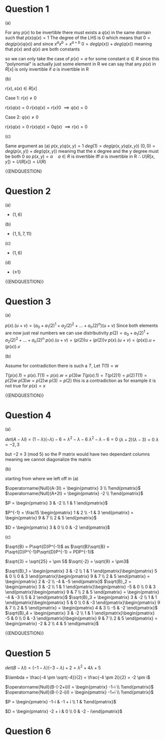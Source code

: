
# Question 1

(a)

For any $p(x)$ to be invertible there must exists a $q(x)$ in the same domain such that $p(x)q(x) = 1$
The degree of the LHS is 0 which means that $0 = deg(p(x)q(x))$ and since $x^ax^b = x^{a+b}$
$0 = deg(p(x)) + deg(q(x))$ meaning that $p(x)$ and $q(x)$ are both constants

so we can only take the case of $p(x) = a$ for some constant $a \in R$ since this "polynomial" is actually just some element in R we can say that any $p(x)$ in $R[x]$ is only invertible if $a$ is invertible in R

(b)

$r(x),s(x) \in R[x]$

Case 1: $r(x) \neq 0$

$r(x)q(x) = 0$
$r(x)q(x) = r(x)0$
$\implies q(x) = 0$

Case 2: $q(x) \neq 0$

$r(x)q(x) = 0$
$r(x)q(x) = 0q(x)$
$\implies r(x) = 0$

(c)

Same argument as (a)
$p(x,y)q(x,y) = 1$
$deg(1) = deg(p(x,y)q(x,y))$
$(0,0) = deg(p(x,y)) + deg(q(x,y))$
meaning that the x degree and the y degree must be both 0
so $p(x,y) = a \quad a \in R$  is invertible iff $a$ is invertible in R
$\therefore$ $U(R[x,y]) = U(R[x]) = U(R)$

{{ENDQUESTION}

# Question 2

(a)

- $(1,6)$

(b)

- $\{1,5,7,11\}$

(c)

- $(1,6)$

(d)

- $\{\pm 1\}$

{{ENDQUESTION}}

# Question 3

(a)

$p(x).(u+v) = (a_0 + a_1(2)^1 + a_2(2)^2 + \dots + a_n(2)^n)(u+v)$
Since both elements are now just real numbers we can use distributivity
$p(2) = a_0 + a_1(2)^1 + a_2(2)^2 + \dots + a_n(2)^n$
$p(x).(u+v) = (p(2))u + (p(2))v$
$p(x).(u+v) = (p(x)).u + (p(x)).v$

(b)

Assume for contradiction there is such a $T$, Let $T(1) = w$

$T(p(x).1) = p(x).T(1) = p(x).w = p(3)w$
$T(p(x).1) = T(p(2)1) = p(2)T(1) = p(2)w$
$p(3)w = p(2)w$
$p(3) = p(2)$
this is a contradiction as for example it is not true for $p(x) = x$

{{ENDQUESTION}}

# Question 4

(a)

$det(A-\lambda I) = (1-\lambda)(-\lambda) - 6 = \lambda^2-\lambda - 6$
$\lambda^2-\lambda - 6 = 0$
$(\lambda + 2)(\lambda - 3) = 0$
$\lambda = -2,3$

but $-2 \equiv 3$ (mod 5) so the P matrix would have two dependant columns meaning we cannot diagonalize the matrix

(b)

starting from where we left off in (a)

$\operatorname{Null}(A-3I) = \begin{pmatrix} 3 \\ 1\end{pmatrix}$
$\operatorname{Null}(A+2I) = \begin{pmatrix} -2 \\ 1\end{pmatrix}$

$P = \begin{pmatrix}  3 & -2 \\ 1 & 1 \end{pmatrix}$

$P^{-1} = \frac15 \begin{pmatrix}  1 & 2 \\ -1 & 3 \end{pmatrix} = \begin{pmatrix}  9 & 7 \\ 2 & 5 \end{pmatrix}$

$D = \begin{pmatrix}  3 & 0 \\ 0 & -2 \end{pmatrix}$

(c)

$\sqrt{B} = P\sqrt{D}P^{-1}$
as $\sqrt{B}\sqrt{B} = P\sqrt{D}P^{-1}P\sqrt{D}P^{-1} = PDP^{-1}$

$\sqrt{3} = \sqrt{25} = \pm 5$
$\sqrt{-2} = \sqrt{9} = \pm3$

$\sqrt{B}_1 = \begin{pmatrix}  3 & -2 \\ 1 & 1 \end{pmatrix}\begin{pmatrix}  5 & 0 \\ 0 & 3 \end{pmatrix}\begin{pmatrix}  9 & 7 \\ 2 & 5 \end{pmatrix} = \begin{pmatrix}  2 & -2 \\ -4 & -5 \end{pmatrix}$
$\sqrt{B}_2 = \begin{pmatrix}  3 & -2 \\ 1 & 1 \end{pmatrix}\begin{pmatrix}  -5 & 0 \\ 0 & 3 \end{pmatrix}\begin{pmatrix}  9 & 7 \\ 2 & 5 \end{pmatrix} = \begin{pmatrix}  -4 & -3 \\ 5 & 2 \end{pmatrix}$
$\sqrt{B}_3 = \begin{pmatrix}  3 & -2 \\ 1 & 1 \end{pmatrix}\begin{pmatrix}  5 & 0 \\ 0 & -3 \end{pmatrix}\begin{pmatrix}  9 & 7 \\ 2 & 5 \end{pmatrix} = \begin{pmatrix}  4 & 3 \\ -5 & -2 \end{pmatrix}$
$\sqrt{B}_4 = \begin{pmatrix}  3 & -2 \\ 1 & 1 \end{pmatrix}\begin{pmatrix}  -5 & 0 \\ 0 & -3 \end{pmatrix}\begin{pmatrix}  9 & 7 \\ 2 & 5 \end{pmatrix} = \begin{pmatrix}  -2 & 2 \\ 4 & 5 \end{pmatrix}$

{{ENDQUESTION}}
# Question 5

$det(B-\lambda I) = (-1-\lambda)(-3-\lambda) + 2 = \lambda^2 +4\lambda + 5$

$\lambda = \frac{-4 \pm \sqrt{-4}}{2} =  \frac{-4 \pm 2i}{2} = -2 \pm i$

$\operatorname{Null}(B-(-2+i)I) = \begin{pmatrix} -1-i \\ 1\end{pmatrix}$
$\operatorname{Null}(B-(-2-i)I) = \begin{pmatrix} -1+i \\ 1\end{pmatrix}$

$P = \begin{pmatrix} -1-i & -1 + i \\ 1 & 1\end{pmatrix}$

$D = \begin{pmatrix} -2 + i & 0 \\ 0 & -2 - i\end{pmatrix}$

# Question 6

